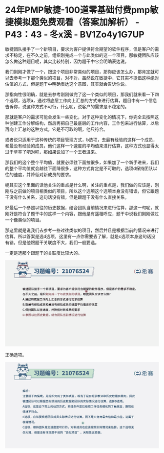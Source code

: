 # 24年PMP敏捷-100道零基础付费pmp敏捷模拟题免费观看（答案加解析） - P43：43 - 冬x溪 - BV1Zo4y1G7UP

敏捷团队接手了一个新项目，要求为客户提供符合期望的软件程序，但是客户的需求不稳定，在不久之前，组织刚完成一个与此类似的这一个项目，那敏捷团队应该怎么做这种题目呢，其实比较特别，因为题干中它会明确表达说。

我们刚刚才做了一个，跟这个项目非常类似的项目，那你应该怎么办，那肯定就可以去参考一下那个类似的项目，对不对，虽然说在敏捷中，它其实不提倡这种绝对估值的方式，但是题干中明确表达这个意图，其实就会告诉你说。

那指向性很明确，就是去参考刚刚做完了这一个类似的项目，那我们就来看一下四个选项，选项a，通过将底层工作向上汇总的方式来进行估算，题目中有一个信息告诉你，说这种方式不可行，什么呢，说客户的需求是不稳定的。

那就是客户的需求可能会发生一些变化，对于这种变化的情况下，你完全去按照这种创建工作分解结构，然后再把自己最底层的工作内容，工作包来进行估算，以后再向上汇总的这种方式，它是不可取的啊，他只符合。

或者说只适用于这种传统的项目管理方式，b选项，去最有经验的这样一个成员，和最没有经验的成员，他们这样一个速度的平均值来进行估算，这种方式也显得太过于草率了吧对吧，那如果说加了一个王者进来。

那我们的这个整个平均值，就要必须往下面拉很多，如果加了一个新手进来，我们的整个平均值就会越往下面降很多，这种方式肯定是不可取的，选项d保持团队以往的速度，并降低对新成员的要求。

呃其实这个里面的话他关注的重点是什么啊，关注的重点是，我们做的应该是，刚刚与之前做的项目相类似的项目，所以这个选项这个选项本身没有错误，但它跟题干没有什么关系，这句话没有错，但是跟题干没有什么直接关系。

好最后一个参照以往的历史数据，结合团队当前情况来进行估算，那这一句呢，就刚好是符合了题干中的这样一个内容，跟他是有遥相呼应，题干中说我们刚刚做过一个像类似的项目。

那这里就是说我们去参考一些过往类似的项目，然后并且是根据当前的情况来进行估算，所以答案是选d选项，这里有一点你需要去了解，就是c选项本身这句话没有错，但是他跟题干关联度不大，我们一般要选。

一定是选那个跟题干的关联度比较大的。

![](img/633da8e3d8e75adc76a6a6100c112969_1.png)

正确选项。

![](img/633da8e3d8e75adc76a6a6100c112969_3.png)